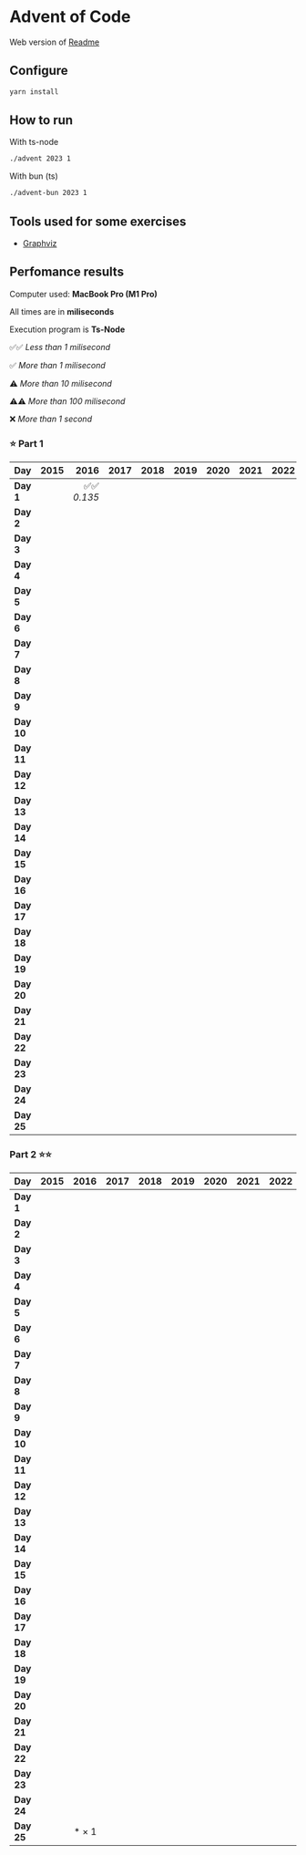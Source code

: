 # Advent of Code

Web version of [Readme](./README.web.md)

## Configure

```sh
yarn install
```

## How to run

With ts-node

```sh
./advent 2023 1
```

With bun (ts)

```sh
./advent-bun 2023 1
```

## Tools used for some exercises

* [Graphviz](https://graphviz.org)

## Perfomance results

Computer used: **MacBook Pro (M1 Pro)**

All times are in **miliseconds**

Execution program is **Ts-Node**

✅✅ _Less than 1 milisecond_

✅ _More than 1 milisecond_

⚠️ _More than 10 milisecond_

⚠️⚠️ _More than 100 milisecond_

❌ _More than 1 second_



### ⭐️ Part 1

| **Day** | **2015** | **2016** | **2017** | **2018** | **2019** | **2020** | **2021** | **2022** | **2023** |
|---------|---------:|---------:|---------:|---------:|---------:|---------:|---------:|---------:|---------:|
| **Day 1** |         | ✅✅ _0.135_ |         |         |         |         |         |         | ✅✅ _0.640_ |
| **Day 2** |         |         |         |         |         |         |         |         | ✅✅ _0.106_ |
| **Day 3** |         |         |         |         |         |         |         |         | ✅ _2.676_ |
| **Day 4** |         |         |         |         |         |         |         |         | ✅✅ _0.426_ |
| **Day 5** |         |         |         |         |         |         |         |         | ✅✅ _0.364_ |
| **Day 6** |         |         |         |         |         |         |         |         | ✅✅ _0.047_ |
| **Day 7** |         |         |         |         |         |         |         |         | ✅ _2.683_ |
| **Day 8** |         |         |         |         |         |         |         |         | ✅ _1.333_ |
| **Day 9** |         |         |         |         |         |         |         |         | ✅ _2.433_ |
| **Day 10** |         |         |         |         |         |         |         |         | ✅ _1.766_ |
| **Day 11** |         |         |         |         |         |         |         |         | ✅ _7.678_ |
| **Day 12** |         |         |         |         |         |         |         |         | ⚠️ _23.652_ |
| **Day 13** |         |         |         |         |         |         |         |         | ✅ _2.605_ |
| **Day 14** |         |         |         |         |         |         |         |         | ✅ _3.359_ |
| **Day 15** |         |         |         |         |         |         |         |         | ✅✅ _0.928_ |
| **Day 16** |         |         |         |         |         |         |         |         | ✅ _6.506_ |
| **Day 17** |         |         |         |         |         |         |         |         | ⚠️⚠️ _731.511_ |
| **Day 18** |         |         |         |         |         |         |         |         | ✅✅ _0.195_ |
| **Day 19** |         |         |         |         |         |         |         |         | ✅ _1.710_ |
| **Day 20** |         |         |         |         |         |         |         |         | ⚠️ _11.904_ |
| **Day 21** |         |         |         |         |         |         |         |         | ⚠️ _47.542_ |
| **Day 22** |         |         |         |         |         |         |         |         | ⚠️⚠️ _209.524_ |
| **Day 23** |         |         |         |         |         |         |         |         | ✅ _1.016_ |
| **Day 24** |         |         |         |         |         |         |         |         | ⚠️ _35.950_ |
| **Day 25** |         |         |         |         |         |         |         |         | _❌ ∞_ |


### Part 2 ⭐️⭐️

| **Day** | **2015** | **2016** | **2017** | **2018** | **2019** | **2020** | **2021** | **2022** | **2023** |
|---------|---------:|---------:|---------:|---------:|---------:|---------:|---------:|---------:|---------:|
| **Day 1** |         |         |         |         |         |         |         |         | ✅ _1.598_ |
| **Day 2** |         |         |         |         |         |         |         |         | ✅✅ _0.103_ |
| **Day 3** |         |         |         |         |         |         |         |         | ✅ _1.221_ |
| **Day 4** |         |         |         |         |         |         |         |         | ✅✅ _0.475_ |
| **Day 5** |         |         |         |         |         |         |         |         | ❌ _~8m_ |
| **Day 6** |         |         |         |         |         |         |         |         | ✅✅ _0.041_ |
| **Day 7** |         |         |         |         |         |         |         |         | ✅ _5.344_ |
| **Day 8** |         |         |         |         |         |         |         |         | ✅ _6.380_ |
| **Day 9** |         |         |         |         |         |         |         |         | ✅✅ _0.925_ |
| **Day 10** |         |         |         |         |         |         |         |         | ✅ _7.517_ |
| **Day 11** |         |         |         |         |         |         |         |         | ✅ _5.206_ |
| **Day 12** |         |         |         |         |         |         |         |         | ⚠️⚠️ _528.548_ |
| **Day 13** |         |         |         |         |         |         |         |         | ✅✅ _0.569_ |
| **Day 14** |         |         |         |         |         |         |         |         | ⚠️⚠️ _482.525_ |
| **Day 15** |         |         |         |         |         |         |         |         | ✅ _1.341_ |
| **Day 16** |         |         |         |         |         |         |         |         | ❌ _~1s_ |
| **Day 17** |         |         |         |         |         |         |         |         | ❌ _~2s_ |
| **Day 18** |         |         |         |         |         |         |         |         | ✅✅ _0.112_ |
| **Day 19** |         |         |         |         |         |         |         |         | ✅ _2.112_ |
| **Day 20** |         |         |         |         |         |         |         |         | ⚠️ _17.168_ |
| **Day 21** |         |         |         |         |         |         |         |         | ❌ _~18s_ |
| **Day 22** |         |         |         |         |         |         |         |         | ❌ _~1m_ |
| **Day 23** |         |         |         |         |         |         |         |         | ❌ _~5s_ |
| **Day 24** |         |         |         |         |         |         |         |         | ❌ _~7s_ |
| **Day 25** |         | * × 1        |         |         |         |         |         |         | ⭐️ | * × 49        |
